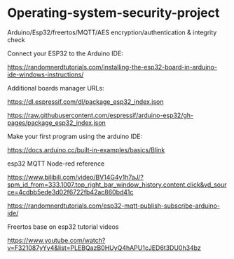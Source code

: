 # Operating-system-security-project
Arduino/Esp32/freertos/MQTT/AES encryption/authentication &amp; integrity check


Connect your ESP32 to the Arduino IDE:

https://randomnerdtutorials.com/installing-the-esp32-board-in-arduino-ide-windows-instructions/

Additional boards manager URLs: 

https://dl.espressif.com/dl/package_esp32_index.json 

https://raw.githubusercontent.com/espressif/arduino-esp32/gh-pages/package_esp32_index.json

Make your first program using the arduino IDE:

https://docs.arduino.cc/built-in-examples/basics/Blink

esp32 MQTT Node-red reference

https://www.bilibili.com/video/BV14G4y1h7aJ/?spm_id_from=333.1007.top_right_bar_window_history.content.click&vd_source=4cdbb5ede3d02f6722fb42ac860bd41c

https://randomnerdtutorials.com/esp32-mqtt-publish-subscribe-arduino-ide/

Freertos base on esp32 tutorial videos 

https://www.youtube.com/watch?v=F321087yYy4&list=PLEBQazB0HUyQ4hAPU1cJED6t3DU0h34bz
